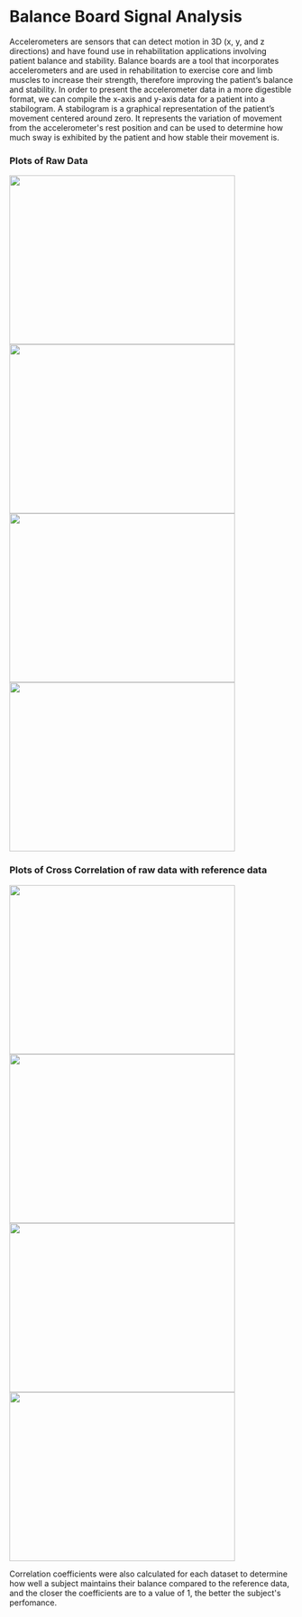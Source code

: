 # Balance Board Signal Analysis
Accelerometers are sensors that can detect motion in 3D (x, y, and z directions) and have found use in rehabilitation applications involving patient balance and stability.
Balance boards are a tool that incorporates accelerometers and are used in rehabilitation to exercise core and limb muscles to increase their strength, therefore improving the patient’s balance and stability.
In order to present the accelerometer data in a more digestible format, we can compile the x-axis and y-axis data for a patient into a stabilogram. A stabilogram is a graphical representation of the patient’s movement centered around zero. It represents the variation of movement from the accelerometer's rest position and can be used to determine how much sway is exhibited by the patient and how stable their movement is.

### Plots of Raw Data
<img src="https://github.com/user-attachments/assets/d897db2c-ca8c-4588-bc26-e423b8a8542c" width="400" height="300">
<img src="https://github.com/user-attachments/assets/19a94dfd-925f-4508-be73-8c618c206ab9" width="400" height="300">
<img src="https://github.com/user-attachments/assets/23c183e9-ee48-43c3-b8ce-476852b6578c" width="400" height="300">
<img src="https://github.com/user-attachments/assets/312c4057-15ab-49a4-83a4-b2152468cd07" width="400" height="300">

### Plots of Cross Correlation of raw data with reference data
<img src="https://github.com/user-attachments/assets/69def204-0549-47d8-92b6-4cd0947a2e9a" width="400" height="300">
<img src="https://github.com/user-attachments/assets/f75a66bb-8c1f-4a11-bccd-91dc762b364b" width="400" height="300">
<img src="https://github.com/user-attachments/assets/5429dbdb-f689-4aa9-a064-bfb51298da85" width="400" height="300">
<img src="https://github.com/user-attachments/assets/1291a61b-a4df-49a3-81ea-ccefefaf022a" width="400" height="300">

Correlation coefficients were also calculated for each dataset to determine how well a subject maintains their balance compared to the reference data, and the closer the coefficients are to a value of 1, the better the subject's perfomance.

